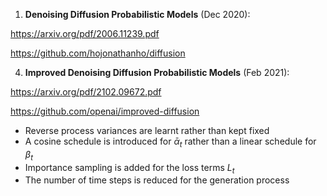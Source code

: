 1) **Denoising Diffusion Probabilistic Models** (Dec 2020):

 https://arxiv.org/pdf/2006.11239.pdf 
 
 https://github.com/hojonathanho/diffusion
 
4) **Improved Denoising Diffusion Probabilistic Models** (Feb 2021):

 https://arxiv.org/pdf/2102.09672.pdf

 https://github.com/openai/improved-diffusion
 
* Reverse process variances are learnt rather than kept fixed
* A cosine schedule is introduced for $\bar{\alpha}_t$ rather than a linear schedule for $\beta_t$
* Importance sampling is added for the loss terms $L_t$
* The number of time steps is reduced for the generation process
  

